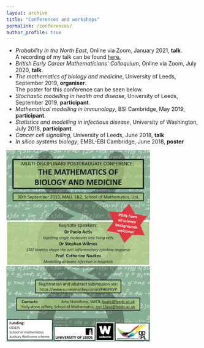 ```yaml
---
layout: archive
title: "Conferences and workshops"
permalink: /conferences/
author_profile: true
---
```


* *Probability in the North East*, Online via Zoom, January 2021, **talk**. <br>
    A recording of my talk can be found <a href="https://www.youtube.com/watch?v=3eXdvkUeKBo">here.</a>
* *British Early Career Mathematicians' Colloquium*, Online via Zoom, July 2020, **talk**. <br>
* *The mathematics of biology and medicine*, University of Leeds, September 2019, **organiser**. <br>
    The poster for this conference can be seen below.
* *Stochastic modelling in health and disease*, University of Leeds, September 2019, **participant**.
* *Mathematical modelling in immunology*, BSI Cambridge, May 2019, **participant**.
* *Statistics and modelling in infectious disease*, University of Washington, July 2018, **participant**.
* *Cancer cell signalling*, University of Leeds, June 2018, **talk**
* *In silico systems biology*, EMBL-EBI Cambridge, June 2018, **poster**

<img src="/images/Math_bio.png?raw=true"/>
